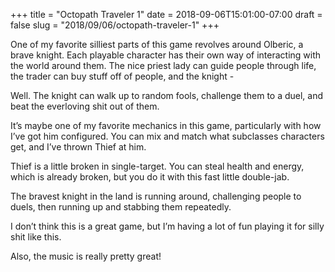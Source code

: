 +++
title = "Octopath Traveler 1"
date = 2018-09-06T15:01:00-07:00
draft = false
slug = "2018/09/06/octopath-traveler-1"
+++

One of my favorite silliest parts of this game revolves around Olberic, a brave knight.  Each playable character has their own way of interacting with the world around them.  The nice priest lady can guide people through life, the trader can buy stuff off of people, and the knight -

Well.  The knight can walk up to random fools, challenge them to a duel, and beat the everloving shit out of them.

It’s maybe one of my favorite mechanics in this game, particularly with how I’ve got him configured.  You can mix and match what subclasses characters get, and I’ve thrown Thief at him.

Thief is a little broken in single-target.  You can steal health and energy, which is already broken, but you do it with this fast little double-jab.

The bravest knight in the land is running around, challenging people to duels, then running up and stabbing them repeatedly.

I don’t think this is a great game, but I’m having a lot of fun playing it for silly shit like this.

Also, the music is really pretty great!
